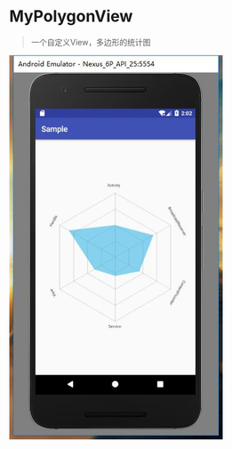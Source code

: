 # MyPolygonView
> 一个自定义View，多边形的统计图

![](https://github.com/TotoroXkf/MyPolygonView/blob/master/images/image.jpg)
